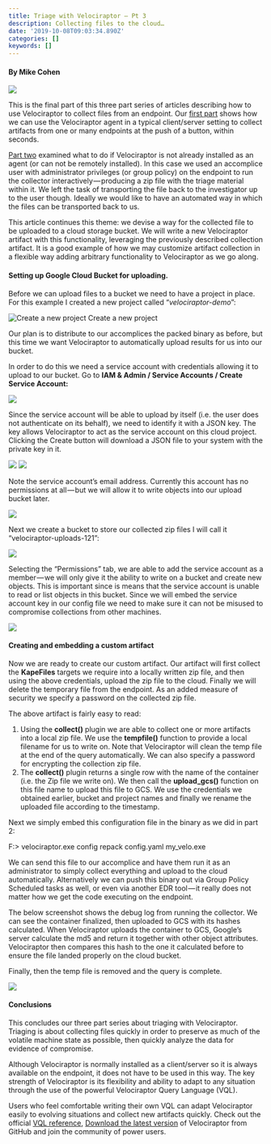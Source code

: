 ```yaml
---
title: Triage with Velociraptor — Pt 3
description: Collecting files to the cloud…
date: '2019-10-08T09:03:34.890Z'
categories: []
keywords: []
---
```


#### By Mike Cohen

![](../img/1__AN0KYVpqc581I2OYcKQ0zg.jpeg)

This is the final part of this three part series of articles describing how to use Velociraptor to collect files from an endpoint. Our [first part](https://medium.com/@mike_89870/triage-with-velociraptor-pt-1-253f57ce96c0) shows how we can use the Velociraptor agent in a typical client/server setting to collect artifacts from one or many endpoints at the push of a button, within seconds.

[Part two](https://medium.com/@mike_89870/triage-with-velociraptor-pt-2-d0f79066ca0e) examined what to do if Velociraptor is not already installed as an agent (or can not be remotely installed). In this case we used an accomplice user with administrator privileges (or group policy) on the endpoint to run the collector interactively — producing a zip file with the triage material within it. We left the task of transporting the file back to the investigator up to the user though. Ideally we would like to have an automated way in which the files can be transported back to us.

This article continues this theme: we devise a way for the collected file to be uploaded to a cloud storage bucket. We will write a new Velociraptor artifact with this functionality, leveraging the previously described collection artifact. It is a good example of how we may customize artifact collection in a flexible way adding arbitrary functionality to Velociraptor as we go along.

#### Setting up Google Cloud Bucket for uploading.

Before we can upload files to a bucket we need to have a project in place. For this example I created a new project called “_velociraptor-demo_”:

![Create a new project](../img/1__1DXiwQ4__gqzaYMZKSMxAfg.png)
Create a new project

Our plan is to distribute to our accomplices the packed binary as before, but this time we want Velociraptor to automatically upload results for us into our bucket.

In order to do this we need a service account with credentials allowing it to upload to our bucket. Go to **IAM & Admin / Service Accounts / Create Service Account:**

![](../img/1__ZG9riz0ViCT8PgILXHuU7Q.png)

Since the service account will be able to upload by itself (i.e. the user does not authenticate on its behalf), we need to identify it with a JSON key. The key allows Velociraptor to act as the service account on this cloud project. Clicking the Create button will download a JSON file to your system with the private key in it.

![](../img/1__rsKWeCDPrO9AffAuG2k__rA.png)
![](../img/1__qGr13ir9qftvzxJUoM5D6A.png)

Note the service account’s email address. Currently this account has no permissions at all — but we will allow it to write objects into our upload bucket later.

![](../img/1__EhghHAfmjbZFU2vhiPvhYA.png)

Next we create a bucket to store our collected zip files I will call it “velociraptor-uploads-121”:

![](../img/1__ehJ3qfAiaUMNPXoy4mUhEg.png)

Selecting the “Permissions” tab, we are able to add the service account as a member — we will only give it the ability to write on a bucket and create new objects. This is important since is means that the service account is unable to read or list objects in this bucket. Since we will embed the service account key in our config file we need to make sure it can not be misused to compromise collections from other machines.

![](../img/1__vzszs0OjRzdqMRlXbesuNw.png)

#### Creating and embedding a custom artifact

Now we are ready to create our custom artifact. Our artifact will first collect the **KapeFiles** targets we require into a locally written zip file, and then using the above credentials, upload the zip file to the cloud. Finally we will delete the temporary file from the endpoint. As an added measure of security we specify a password on the collected zip file.

<script src="https://gist.github.com/scudette/4eea88eb780af37c676b304168b3ffef.js" charset="utf-8"></script>

The above artifact is fairly easy to read:

1.  Using the **collect()** plugin we are able to collect one or more artifacts into a local zip file. We use the **tempfile()** function to provide a local filename for us to write on. Note that Velociraptor will clean the temp file at the end of the query automatically. We can also specify a password for encrypting the collection zip file.
2.  The **collect()** plugin returns a single row with the name of the container (i.e. the Zip file we write on). We then call the **upload\_gcs()** function on this file name to upload this file to GCS. We use the credentials we obtained earlier, bucket and project names and finally we rename the uploaded file according to the timestamp.

Next we simply embed this configuration file in the binary as we did in part 2:

F:> velociraptor.exe config repack config.yaml my\_velo.exe

We can send this file to our accomplice and have them run it as an administrator to simply collect everything and upload to the cloud automatically. Alternatively we can push this binary out via Group Policy Scheduled tasks as well, or even via another EDR tool — it really does not matter how we get the code executing on the endpoint.

The below screenshot shows the debug log from running the collector. We can see the container finalized, then uploaded to GCS with its hashes calculated. When Velociraptor uploads the container to GCS, Google’s server calculate the md5 and return it together with other object attributes. Velociraptor then compares this hash to the one it calculated before to ensure the file landed properly on the cloud bucket.

Finally, then the temp file is removed and the query is complete.

![](../img/1__PxNDr9zbvyzf__LgecPp__MQ.png)

#### Conclusions

This concludes our three part series about triaging with Velociraptor. Triaging is about collecting files quickly in order to preserve as much of the volatile machine state as possible, then quickly analyze the data for evidence of compromise.

Although Velociraptor is normally installed as a client/server so it is always available on the endpoint, it does not have to be used in this way. The key strength of Velociraptor is its flexibility and ability to adapt to any situation through the use of the powerful Velociraptor Query Language (VQL).

Users who feel comfortable writing their own VQL can adapt Velociraptor easily to evolving situations and collect new artifacts quickly. Check out the official [VQL reference](https://www.velocidex.com/docs/vql_reference/), [Download the latest version](https://github.com/Velocidex/velociraptor) of Velociraptor from GitHub and join the community of power users.
